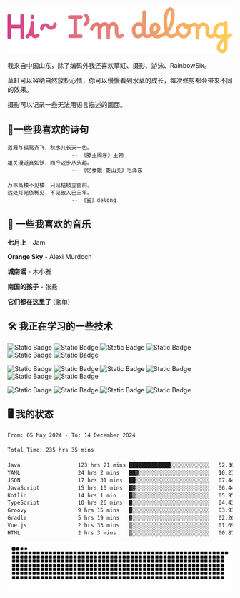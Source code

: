 ![hi](hi.svg)

我来自中国山东，除了编码外我还喜欢草缸、摄影、游泳、RainbowSix。

草缸可以容纳自然放松心情，你可以慢慢看到水草的成长，每次修剪都会带来不同的效果。

摄影可以记录一些无法用语言描述的画面。

## 📖一些我喜欢的诗句

```text
落霞与孤鹜齐飞，秋水共长天一色。
					-- 《滕王阁序》王勃
雄关漫道真如铁，而今迈步从头越。
					-- 《忆秦娥·娄山关》毛泽东
					
万栋高楼不见楼，只见枯枝立窗前。
远处灯光依稀见，不见故人已三年。
					-- 《雾》delong
```

## 🎵 一些我喜欢的音乐

**七月上** - Jam

**Orange Sky** - Alexi Murdoch

**城南谣** - 木小雅

**南国的孩子** - 张悬

**它们都在这里了**
([歌单](https://y.music.163.com/m/playlist?app_version=8.9.90&id=2086393068&userid=1360983921&dlt=0846&creatorId=1360983921))

## 🛠️ 我正在学习的一些技术

![Static Badge](https://img.shields.io/badge/spring-black?logo=spring)
![Static Badge](https://img.shields.io/badge/springboot-black?logo=springboot)
![Static Badge](https://img.shields.io/badge/gradle-black?logo=gradle)
![Static Badge](https://img.shields.io/badge/maven-black?logo=apachemaven)
![Static Badge](https://img.shields.io/badge/linux-black?logo=linux)
![Static Badge](https://img.shields.io/badge/mysql-black?logo=mysql)

![Static Badge](https://img.shields.io/badge/docker-black?logo=docker)
![Static Badge](https://img.shields.io/badge/redis-black?logo=redis)
![Static Badge](https://img.shields.io/badge/git-black?logo=git)
![Static Badge](https://img.shields.io/badge/github-black?logo=github)
![Static Badge](https://img.shields.io/badge/vue-black?logo=vuedotjs)
![Static Badge](https://img.shields.io/badge/typescript-black?logo=typescript)

![Static Badge](https://img.shields.io/badge/npm-black?logo=npm)
![Static Badge](https://img.shields.io/badge/pnpm-black?logo=pnpm)
![Static Badge](https://img.shields.io/badge/vite-black?logo=vite)
![Static Badge](https://img.shields.io/badge/antdesign-black?logo=antdesign)

## 🖥️ 我的状态

<!--START_SECTION:waka-->

```txt
From: 05 May 2024 - To: 14 December 2024

Total Time: 235 hrs 35 mins

Java                  123 hrs 21 mins █████████████░░░░░░░░░░░░   52.36 %
YAML                  24 hrs 2 mins   ██▓░░░░░░░░░░░░░░░░░░░░░░   10.21 %
JSON                  17 hrs 31 mins  ██░░░░░░░░░░░░░░░░░░░░░░░   07.44 %
JavaScript            15 hrs 10 mins  █▓░░░░░░░░░░░░░░░░░░░░░░░   06.44 %
Kotlin                14 hrs 1 min    █▒░░░░░░░░░░░░░░░░░░░░░░░   05.95 %
TypeScript            10 hrs 26 mins  █░░░░░░░░░░░░░░░░░░░░░░░░   04.43 %
Groovy                9 hrs 15 mins   █░░░░░░░░░░░░░░░░░░░░░░░░   03.93 %
Gradle                5 hrs 19 mins   ▓░░░░░░░░░░░░░░░░░░░░░░░░   02.26 %
Vue.js                2 hrs 33 mins   ▒░░░░░░░░░░░░░░░░░░░░░░░░   01.09 %
HTML                  2 hrs 3 mins    ▒░░░░░░░░░░░░░░░░░░░░░░░░   00.87 %
```

<!--END_SECTION:waka-->

<picture>
  <source media="(prefers-color-scheme: dark)" srcset="https://raw.githubusercontent.com/Contour-D/Contour-D/output/github-snake-dark.svg" />
  <source media="(prefers-color-scheme: light)" srcset="https://raw.githubusercontent.com/Contour-D/Contour-D/output/github-snake.svg" />
  <img alt="github-snake" src="https://raw.githubusercontent.com/Contour-D/Contour-D/output/github-snake.svg" />
</picture>
